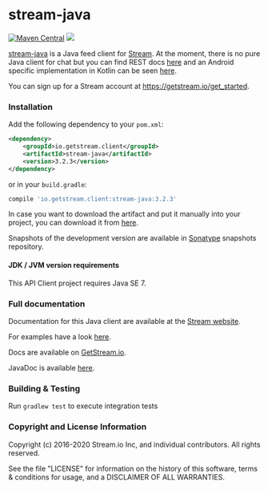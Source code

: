 # stream-java

[![Maven Central](https://maven-badges.herokuapp.com/maven-central/io.getstream.client/stream-java/badge.svg?style=flat)](https://maven-badges.herokuapp.com/maven-central/io.getstream.client/stream-java)
![](https://github.com/GetStream/stream-java/workflows/Java%20CI/badge.svg)

[stream-java](https://github.com/GetStream/stream-java) is a Java feed client for [Stream](https://getstream.io/). At the moment, there is no pure Java client for chat but you can find REST docs [here](https://getstream.io/chat/docs_rest/) and an Android specific implementation in Kotlin can be seen [here](https://github.com/GetStream/stream-chat-android-client).

You can sign up for a Stream account at https://getstream.io/get_started.

### Installation

Add the following dependency to your `pom.xml`:

```xml
<dependency>
    <groupId>io.getstream.client</groupId>
    <artifactId>stream-java</artifactId>
    <version>3.2.3</version>
</dependency>
```

or in your `build.gradle`:

```gradle
compile 'io.getstream.client:stream-java:3.2.3'
```

In case you want to download the artifact and put it manually into your project,
you can download it from [here](https://github.com/GetStream/stream-java/releases).

Snapshots of the development version are available in [Sonatype](https://oss.sonatype.org/content/repositories/snapshots/io/getstream/client/) snapshots repository.

#### JDK / JVM version requirements

This API Client project requires Java SE 7.

### Full documentation

Documentation for this Java client are available at the [Stream website](https://getstream.io/docs/?language=java).

For examples have a look [here](https://github.com/GetStream/stream-java/tree/master/example/Example.java).

Docs are available on [GetStream.io](https://getstream.io/docs/?language=java).

JavaDoc is available [here](https://getstream.github.io/stream-java/).

### Building & Testing

Run `gradlew test` to execute integration tests

### Copyright and License Information

Copyright (c) 2016-2020 Stream.io Inc, and individual contributors. All rights reserved.

See the file "LICENSE" for information on the history of this software, terms & conditions for usage, and a DISCLAIMER OF ALL WARRANTIES.
